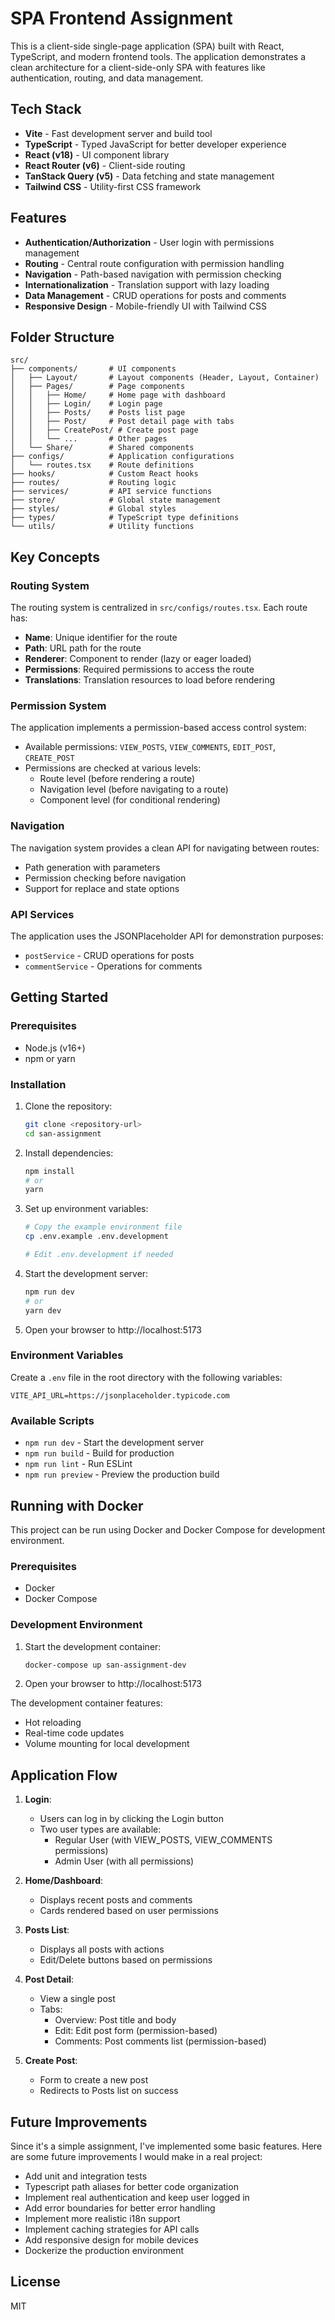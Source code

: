 # SPA Frontend Assignment

This is a client-side single-page application (SPA) built with React, TypeScript, and modern frontend tools. The application demonstrates a clean architecture for a client-side-only SPA with features like authentication, routing, and data management.

## Tech Stack

- **Vite** - Fast development server and build tool
- **TypeScript** - Typed JavaScript for better developer experience
- **React (v18)** - UI component library
- **React Router (v6)** - Client-side routing
- **TanStack Query (v5)** - Data fetching and state management
- **Tailwind CSS** - Utility-first CSS framework

## Features

- **Authentication/Authorization** - User login with permissions management
- **Routing** - Central route configuration with permission handling
- **Navigation** - Path-based navigation with permission checking
- **Internationalization** - Translation support with lazy loading
- **Data Management** - CRUD operations for posts and comments
- **Responsive Design** - Mobile-friendly UI with Tailwind CSS

## Folder Structure

```
src/
├── components/       # UI components
│   ├── Layout/       # Layout components (Header, Layout, Container)
│   ├── Pages/        # Page components
│   │   ├── Home/     # Home page with dashboard
│   │   ├── Login/    # Login page
│   │   ├── Posts/    # Posts list page
│   │   ├── Post/     # Post detail page with tabs
│   │   ├── CreatePost/ # Create post page
│   │   └── ...       # Other pages
│   └── Share/        # Shared components
├── configs/          # Application configurations
│   └── routes.tsx    # Route definitions
├── hooks/            # Custom React hooks
├── routes/           # Routing logic
├── services/         # API service functions
├── store/            # Global state management
├── styles/           # Global styles
├── types/            # TypeScript type definitions
└── utils/            # Utility functions
```

## Key Concepts

### Routing System

The routing system is centralized in `src/configs/routes.tsx`. Each route has:

- **Name**: Unique identifier for the route
- **Path**: URL path for the route
- **Renderer**: Component to render (lazy or eager loaded)
- **Permissions**: Required permissions to access the route
- **Translations**: Translation resources to load before rendering

### Permission System

The application implements a permission-based access control system:

- Available permissions: `VIEW_POSTS`, `VIEW_COMMENTS`, `EDIT_POST`, `CREATE_POST`
- Permissions are checked at various levels:
    - Route level (before rendering a route)
    - Navigation level (before navigating to a route)
    - Component level (for conditional rendering)

### Navigation

The navigation system provides a clean API for navigating between routes:

- Path generation with parameters
- Permission checking before navigation
- Support for replace and state options

### API Services

The application uses the JSONPlaceholder API for demonstration purposes:

- `postService` - CRUD operations for posts
- `commentService` - Operations for comments

## Getting Started

### Prerequisites

- Node.js (v16+)
- npm or yarn

### Installation

1. Clone the repository:

    ```bash
    git clone <repository-url>
    cd san-assignment
    ```

2. Install dependencies:

    ```bash
    npm install
    # or
    yarn
    ```

3. Set up environment variables:

    ```bash
    # Copy the example environment file
    cp .env.example .env.development

    # Edit .env.development if needed
    ```

4. Start the development server:

    ```bash
    npm run dev
    # or
    yarn dev
    ```

5. Open your browser to http://localhost:5173

### Environment Variables

Create a `.env` file in the root directory with the following variables:

```
VITE_API_URL=https://jsonplaceholder.typicode.com
```

### Available Scripts

- `npm run dev` - Start the development server
- `npm run build` - Build for production
- `npm run lint` - Run ESLint
- `npm run preview` - Preview the production build

## Running with Docker

This project can be run using Docker and Docker Compose for development environment.

### Prerequisites

- Docker
- Docker Compose

### Development Environment

1. Start the development container:

    ```bash
    docker-compose up san-assignment-dev
    ```

2. Open your browser to http://localhost:5173

The development container features:

- Hot reloading
- Real-time code updates
- Volume mounting for local development

## Application Flow

1. **Login**:

    - Users can log in by clicking the Login button
    - Two user types are available:
        - Regular User (with VIEW_POSTS, VIEW_COMMENTS permissions)
        - Admin User (with all permissions)

2. **Home/Dashboard**:

    - Displays recent posts and comments
    - Cards rendered based on user permissions

3. **Posts List**:

    - Displays all posts with actions
    - Edit/Delete buttons based on permissions

4. **Post Detail**:

    - View a single post
    - Tabs:
        - Overview: Post title and body
        - Edit: Edit post form (permission-based)
        - Comments: Post comments list (permission-based)

5. **Create Post**:
    - Form to create a new post
    - Redirects to Posts list on success

## Future Improvements

Since it's a simple assignment, I've implemented some basic features. Here are some future improvements I would make in a real project:

- Add unit and integration tests
- Typescript path aliases for better code organization
- Implement real authentication and keep user logged in
- Add error boundaries for better error handling
- Implement more realistic i18n support
- Implement caching strategies for API calls
- Add responsive design for mobile devices
- Dockerize the production environment

## License

MIT
